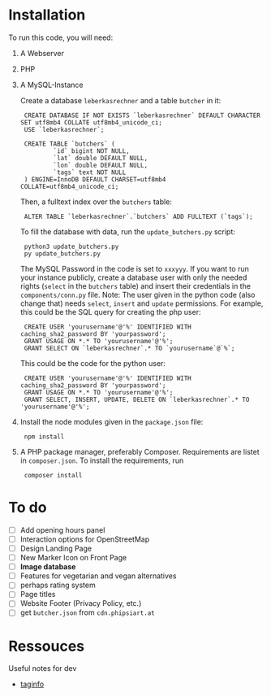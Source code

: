 # Installation
To run this code, you will need:
1. A Webserver
2. PHP
3. A MySQL-Instance

   Create a database ```leberkasrechner``` and a table ```butcher``` in it:

        CREATE DATABASE IF NOT EXISTS `leberkasrechner` DEFAULT CHARACTER SET utf8mb4 COLLATE utf8mb4_unicode_ci;
        USE `leberkasrechner`;

        CREATE TABLE `butchers` (
                `id` bigint NOT NULL,
                `lat` double DEFAULT NULL,
                `lon` double DEFAULT NULL,
                `tags` text NOT NULL
        ) ENGINE=InnoDB DEFAULT CHARSET=utf8mb4 COLLATE=utf8mb4_unicode_ci;

   Then, a fulltext index over the ```butchers``` table:

        ALTER TABLE `leberkasrechner`.`butchers` ADD FULLTEXT (`tags`); 
   
   To fill the database with data, run the ```update_butchers.py``` script:

        python3 update_butchers.py
        py update_butchers.py

   The MySQL Password in the code is set to ```xxxyyy```. If you want to run your instance publicly, create a database user with only the needed rights (```select``` in the ```butchers``` table) and insert their credentials in the ```components/conn.py``` file. Note: The user given in the python code (also change that) needs ```select```, ```insert``` and ```update``` permissions. For example, this could be the SQL query for creating the php user:

        CREATE USER 'yourusername'@'%' IDENTIFIED WITH caching_sha2_password BY 'yourpassword';
        GRANT USAGE ON *.* TO 'yourusername'@'%'; 
        GRANT SELECT ON `leberkasrechner`.* TO `yourusername`@`%`;
   
   This could be the code for the python user:
   
        CREATE USER 'yourusername'@'%' IDENTIFIED WITH caching_sha2_password BY 'yourpassword';
        GRANT USAGE ON *.* TO 'yourusername'@'%'; 
        GRANT SELECT, INSERT, UPDATE, DELETE ON `leberkasrechner`.* TO 'yourusername'@'%'; 


4. Install the node modules given in the ```package.json``` file:

        npm install

5. A PHP package manager, preferably Composer. Requirements are listet in ```composer.json```. To install the requirements, run

        composer install

# To do

- [ ] Add opening hours panel
- [ ] Interaction options for OpenStreetMap
- [ ] Design Landing Page
- [ ] New Marker Icon on Front Page
- [ ] **Image database**
- [ ] Features for vegetarian and vegan alternatives
- [ ] perhaps rating system
- [ ] Page titles
- [ ] Website Footer (Privacy Policy, etc.)
- [ ] get ```butcher.json``` from ```cdn.phipsiart.at```

# Ressouces 
Useful notes for dev
- [taginfo](https://taginfo.openstreetmap.org/tags/shop=butcher#combinations)